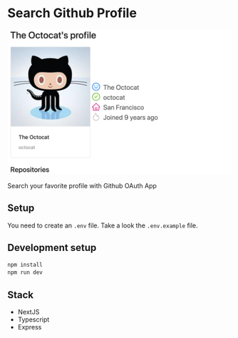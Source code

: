 # Search Github Profile

![](./img/cover.png)

Search your favorite profile with Github OAuth App

## Setup

You need to create an `.env` file. Take a look the `.env.example` file.

## Development setup

```sh
npm install
npm run dev
```

## Stack

* NextJS
* Typescript
* Express
